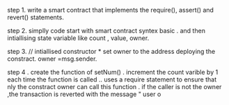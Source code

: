 step 1. write a smart contract that implements the require(), assert() and revert() statements.


step 2. simplly code start with smart contract syntex basic .
        and then intiallising state variable like count , value, owner.


step 3. //  intiallised constructor 
         * set owner to the address deploying the constract.
           owner =msg.sender.


step 4 . create the function of setNum() .
         increment the count varible by 1 each time the function is called ..
         uses a require statement to ensure that nly the constract owner can call this function . if the caller is not the 
         owner ,the transaction is reverted with the message " user o
          
